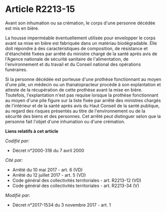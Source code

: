 # Article R2213-15

Avant son inhumation ou sa crémation, le corps d'une personne décédée est mis en bière.

La housse imperméable éventuellement utilisée pour envelopper le corps avant sa mise en bière est fabriquée dans un matériau
biodégradable. Elle doit répondre à des caractéristiques de composition, de résistance et d'étanchéité fixées par arrêté du
ministre chargé de la santé après avis de l'Agence nationale de sécurité sanitaire de l'alimentation, de l'environnement et
du travail et du Conseil national des opérations funéraires.

Si la personne décédée est porteuse d'une prothèse fonctionnant au moyen d'une pile, un médecin ou un thanatopracteur procède
à son explantation et atteste de la récupération de cette prothèse avant la mise en bière. Toutefois, l'explantation n'est
pas requise lorsque la prothèse fonctionnant au moyen d'une pile figure sur la liste fixée par arrêté des ministres chargés
de l'intérieur et de la santé après avis du Haut Conseil de la santé publique, au regard des risques présentés au titre de
l'environnement ou de la sécurité des biens et des personnes. Cet arrêté peut distinguer selon que la personne fait l'objet
d'une inhumation ou d'une crémation.

**Liens relatifs à cet article**

_Codifié par_:

  - Décret n°2000-318 du 7 avril 2000

_Cité par_:

  - Arrêté du 10 mai 2017 - art. 6 (VD)
  - Arrêté du 12 juillet 2017 - art. 5 (VD)
  - Code général des collectivités territoriales - art. R2213-12 (VD)
  - Code général des collectivités territoriales - art. R2213-34 (V)

_Modifié par_:

  - Décret n°2017-1534 du 3 novembre 2017 - art. 1
